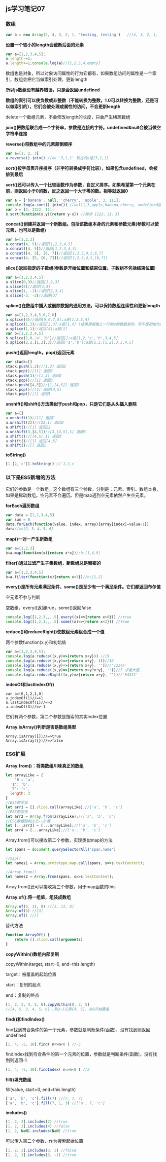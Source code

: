 ## js学习笔记07

### 数组

```js
var a = new Array(5, 4, 3, 2, 1, 'testing, testing')   //[4, 3, 2, 1, 'testing, testing'] length是5
```

**设置一个较小的length会截断后面的元素**

```js
var a=[1,2,3,4,5];
a.length-=1;
a.length+=1;console.log(a)//[1,2,3,4,empty]
```

数组也是对象，所以对象访问属性的行为它都有，如果数组访问的属性是一个索引，数组会把它当做索引处理，更新length

**所以js数组没有越界错误，只是会返回undefined**

**数组的索引可以使负数或非整数（不能转换为整数，1.0可以转换为整数，还是可以做索引的），它们会被处理成属性的访问，不会更新length**

delete一个数组元素，不会修改length的长度，只会产生稀疏数组

**join()把数组联合成一个字符串，参数是连接的字符。undefined&null会被当做空字符串连接**

**reverse()将数组中的元素颠倒顺序**

```js
var a=[1, 2, 3]
a.reverse().join() //=> '3,2,1' 现在的a是[3,2,1]
```

**sort()按字母表升序排序（非字符转换成字符比较），如果包含undefined，会被排到最后**

**sort()还可以传入一个比较函数作为参数，自定义排序。如果希望第一个元素在前，则返回小于0的数，反之返回一个大于零的数。相等就返回0**

```js
var a = ['banana', null, 'cherry', 'apple', 3, 111];
console.log(a.sort().join()) //=>111,3,apple,banana,cherry, undefined排在了最后，当做空字符
var b = [3, 2222, 11];
b.sort(function(x,y){return y-x}) //降序 [222，11，3]
```

**concat()创建并返回一个新数组。包括该数组本身的元素和参数元素(参数可以使元素，也可以是数组)**

```js
var a=[1,2,3]
a.concat(4, 5)//返回[1,2,3,4,5]
a.concat([4, 5])//返回[1,2,3,4,5]
a.concat([4, 5], [6, 7])//返回[1,2,3,4,5,6,7]
a.concat(4, [5, [6, 7]])//返回[1,2,3,4,5,[6,7]]
```

**slice()返回指定的子数组(参数是开始位置和结束位置，子数组不包括结束位置)**

```js
var a=[1,2,3,4,5]
a.slice(0,3)//返回[1,2,3]
a.slice(3)//返回[4,5]
a.slice(1, -1)//返回[2,3,4]
a.slice(-3, -2)//返回[3]
```

**splice()在数组中插入或删除数据的通用方法，可以保持数组连续性和更新length**

```js
var a=[1,2,3,4,5,6,7,8]
a.splice(4)//返回[5,6,7,8];a是[1,2,3,4]
a.splice(1,2)//返回[2,3];a是[1,4] (结果是根据上一行的a的数据来的，而不是初始化a的数据)
a.splice(1,1)//返回[4];a是[1]
var b=[1,2,3,4,5]
b.splice(2,0,'a','b')//返回[];a是[1,2,'a','b',3,4,5]
b.splice(2,2,[1,2],3)//返回['a','b'];a是[1,2,[1,2],3,3,4,5]
```

**push()返回length，pop()返回元素**

```js
var stack=[]
stack.push(1,2)//[1,2] 返回2
stack.pop()//[1] 返回2
stack.push(3)//[1,3] 返回2
stack.pop()//[1] 返回3
stack.push([4,5])//[1,[4,5]] 返回2
stack.pop()//[1] 返回[4,5]
stack.pop()//[] 返回1
```

**unshift()和shift()方法类似于push和pop，只是它们是从头插入删除**

```js
var a=[]
a.unshift(1)//[1] 返回1
a.unshift(22)//[22,1] 返回2
a.shift()//[1] 返回22
a.unshift(3,[4,5])//[3,[4,5],1] 返回3
a.shift()//[[4,5],1] 返回3
a.shift()//[1] 返回[4,5]
a.shift()//[] 返回1
```

**toString()**

```js
[1,[2,'c']].toString() //'1,2,c'
```

### 以下是ES5新增的方法

它们的参数是一个数组，这个数组有三个参数，分别是：元素、索引、数组本身，如果是稀疏数组，空元素不会遍历。但是map遇到空元素依然产生空元素。

**forEach遍历数组**

```js
var data = [1,2,3,4,5]
var sum = 0
data.forEach(function(value, index, array){array[index]=value+1})
data//=>[2，3，4，5，6]
```

**map()一对一产生新数组**

```js
var a=[1,2,3]
b=a.map(function(x){return x*x})//b:[1,4,9]
```

**filter()通过过滤产生子集数组，新数组总是稠密的**

```js
var a=[1,2,3,4,5]
b=a.filter(function(x){return x<3})//b:[1,2]
```

**every()是所有元素满足条件，some()是至少有一个满足条件。它们都返回布尔值**

空元素不参与判断

空数组，every()返回true，some()返回false

```js
console.log([1,2,3,,,,5].every((x)=>{return x>0})) //true
console.log([1,2,3,,,,5].some((x)=>{return x<2})) //true
```

**reduce()和reduceRight()使数组元素组合成一个值**

两个参数function(x,y)和初始值

```js
var a=[1,2,3,4,5];
console.log(a.reduce((x,y)=>{return x+y})) //15
console.log(a.reduce((x,y)=>{return x+y}, 1))//16
console.log(a.reduce((x,y)=>{return x+y}, ''))//'12345'
console.log(a.reduce((x,y)=>{return x>y?x:y}, ''))//5 求最大值
console.log(a.reduceRight((x,y)=>{return x+y}, ''))//'54321'
```

**indexOf和lastIndexOf()**

```
var a=[0,1,2,1,0]
a.indexOf(1)//=>1
a.lastIndexOf(1)//=>3
a.indexOf(3)//=>-1
```

它们有两个参数，第二个参数是搜索的其实index位置

**Array.isArray()判断是否是数组类型**

```
Array.isArray([])//=>true
Array.isArray({})//=>false
```

### ES6扩展

**Array.from()：将类数组川味真正的数组**

```js
let arrayLike = {
	'0': 'a',
  '1': 'b',
  '2': 'c',
  length: 3
}
//ES5的写法
let arr1 = [].slice.call(arrayLike);//['a', 'b', 'c']
//ES6的写法
let arr2 = Array.from(arrayLike);//['a', 'b', 'c']
//ES6数据结构方法--扩展
let [...arr3] = [...arrayLike];//['a', 'b', 'c']
let arr4 = [...arrayLike];//['a', 'b', 'c']
```

Array.from()可以接收第二个参数，实现类似map的方法

```js
let spans = document.querySelectorAll('span.name')

//map()
let names1 = Array.prototype.map.call(spans, s=>s.textContect);

//Array.from()
let names2 = Array.from(spans, s=>s.textContent);
```

Array.from()还可以接收第三个参数，用于map函数的this

**Array.of():将一组值，组装成数组**

```js
Array.of(3, 11, 8) //[3, 11, 8]
Array.of(3) //[3]
Array.of() //[]
```

替代方法

```js
function ArrayOf() {
	return [].slice.call(arguments)
}
```

**copyWithin()数组内部复制**

copyWithin(target, start=0, end=this.length)

target：被覆盖的起始位置

start：复制的起点

end：复制的终点

```js
[1, 2, 3, 4, 5, 6].copyWithin(0, 3, 5)
//[4, 5, 3, 4, 5, 6] ,取3-5元素[4, 5]，从0开始覆盖
```

**find()和findIndex()**

find找到符合条件的第一个元素，参数就是判断条件(函数)，没有找到则返回undefined

```js
[1, 4, -5, 10].find( n=>n<0 ) //-5
```

findIndex找到符合条件的第一个元素的位置，参数就是判断条件(函数)，没有找到则返回-1

```js
[1, 4, -5, 10].findIndex( n=>n<0 ) //2
```

**fill()填充数组**

fill(value, start=0, end=this.length)

```js
['a', 'b', 'c'].fill(7) //[7, 7, 7]
['a', 'b', 'c'].fill(7, 1, 3) //['a', 7, 'c']
```

**includes()**

```js
[1, 2, 3].includes(2) //true
[1, 2, 3].includes(4) //false
[1, 2, NaN].includes(NaN) //true
```

可以传入第二个参数，作为搜索起始位置

```js
[1, 2, 3].includes(3, 3) //false
[1, 2, 3].includes(3, -1) //true
```

